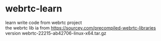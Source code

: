 # webrtc-learn
learn write code from webrtc project  
the webrtc lib ia from https://sourcey.com/precompiled-webrtc-libraries version webrtc-22215-ab42706-linux-x64.tar.gz  


